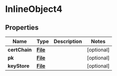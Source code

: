 

# InlineObject4

## Properties

Name | Type | Description | Notes
------------ | ------------- | ------------- | -------------
**certChain** | [**File**](File.md) |  |  [optional]
**pk** | [**File**](File.md) |  |  [optional]
**keyStore** | [**File**](File.md) |  |  [optional]



